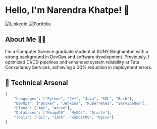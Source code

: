 # Hello, I'm Narendra Khatpe! 🚀

[![LinkedIn](https://img.shields.io/badge/LinkedIn-Connect-blue)](https://www.linkedin.com/in/narendra-khatpe/)
[![Portfolio](https://img.shields.io/badge/Portfolio-Visit-brightgreen)](https://nkhatpe.github.io/)

## About Me 👨‍💻
I'm a Computer Science graduate student at SUNY Binghamton with a strong background in DevOps and software development. Previously, I optimized CI/CD pipelines and enhanced system reliability at Tata Consultancy Services, achieving a 30% reduction in deployment errors.

## 🔧 Technical Arsenal
```python
{
    "Languages": ["Python", "C++", "Java", "SQL", "Bash"],
    "DevOps": ["Docker", "Jenkins", "Kubernetes", "ServiceNow"],
    "Cloud": ["AWS", "Azure"],
    "Databases": ["MongoDB", "MySQL", "Oracle"],
    "Tools": ["Git", "JIRA", "RabbitMQ", "Nginx"]
}
